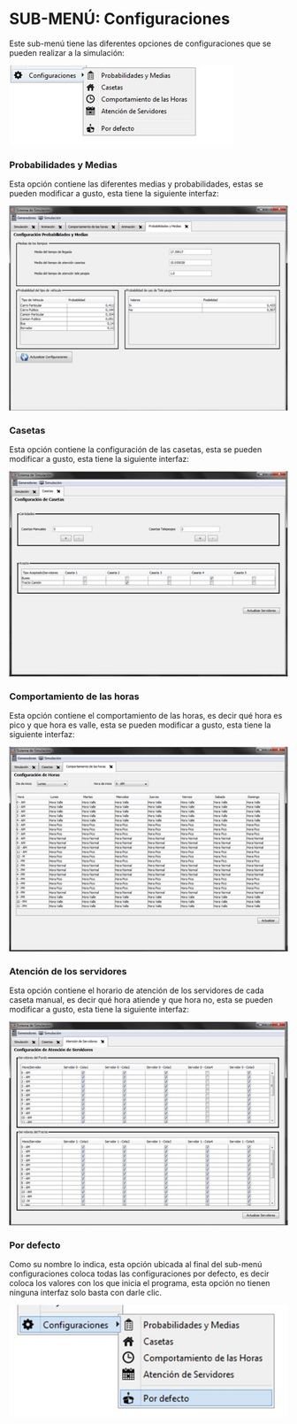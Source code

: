 # SUB-MENÚ: Configuraciones

Este sub-menú tiene las diferentes opciones de configuraciones que se pueden realizar a la simulación:

![](../.gitbook/assets/image%20%288%29.png)

### Probabilidades y Medias

Esta opción contiene las diferentes medias y probabilidades, estas se pueden modificar a gusto, esta tiene la siguiente interfaz:

![](../.gitbook/assets/image%20%2827%29.png)

### Casetas

Esta opción contiene la configuración de las casetas, esta se pueden modificar a gusto, esta tiene la siguiente interfaz:

![](../.gitbook/assets/image%20%2842%29.png)

### Comportamiento de las horas

Esta opción contiene el comportamiento de las horas, es decir qué hora es pico y que hora es valle, esta se pueden modificar a gusto, esta tiene la siguiente interfaz:

![](../.gitbook/assets/image%20%2822%29.png)

### Atención de los servidores

Esta opción contiene el horario de atención de los servidores de cada caseta manual, es decir qué hora atiende y que hora no, esta se pueden modificar a gusto, esta tiene la siguiente interfaz:

![](../.gitbook/assets/image%20%2811%29.png)

### Por defecto

Como su nombre lo indica, esta opción ubicada al final del sub-menú configuraciones coloca todas las configuraciones por defecto, es decir coloca los valores con los que inicia el programa, esta opción no tienen ninguna interfaz solo basta con darle clic.

![](../.gitbook/assets/image%20%2846%29.png)

